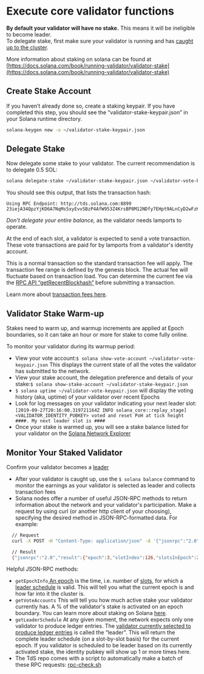 # Execute core validator functions

**By default your validator will have no stake.** This means it will be ineligible to become leader.  
To delegate stake, first make sure your validator is running and has [caught up to the cluster](monitoring-your-validator.md#validator-catch-up).

More information about staking on solana can be found at [https://docs.solana.com/book/running-validator/validator-stake](https://docs.solana.com/book/running-validator/validator-stake)

## Create Stake Account

If you haven’t already done so, create a staking keypair. If you have completed this step, you should see the “validator-stake-keypair.json” in your Solana runtime directory.

```bash
solana-keygen new -o ~/validator-stake-keypair.json
```

## Delegate Stake

Now delegate some stake to your validator. The current recommendation is to delegate 0.5 SOL:

```bash
solana delegate-stake ~/validator-stake-keypair.json ~/validator-vote-keypair.json 0.5
```

You should see this output, that lists the transaction hash:

```text
Using RPC Endpoint: http://tds.solana.com:8899
23iejA34QpzYjKD6A7NqMs5xyEvvSBzP4AfW953Z4KrsBP8M12NDfy7EHpt9ALnCyD2wFzK3L8HxZ4LZjJGgMEY2
```

_Don’t delegate your entire balance,_ as the validator needs lamports to operate.

At the end of each slot, a validator is expected to send a vote transaction. These vote transactions are paid for by lamports from a validator's identity account.

This is a normal transaction so the standard transaction fee will apply. The transaction fee range is defined by the genesis block. The actual fee will fluctuate based on transaction load. You can determine the current fee via the [RPC API “getRecentBlockhash”](https://solana-labs.github.io/book-edge/jsonrpc-api.html#getrecentblockhash) before submitting a transaction.

Learn more about [transaction fees here](https://docs.solana.com/book/implemented-proposals/transaction-fees).

## Validator Stake Warm-up

Stakes need to warm up, and warmup increments are applied at Epoch boundaries, so it can take an hour or more for stake to come fully online.

To monitor your validator during its warmup period:

* View your vote account:`$ solana show-vote-account ~/validator-vote-keypair.json` This displays the current state of all the votes the validator has submitted to the network.
* View your stake account, the delegation preference and details of your stake:`$ solana show-stake-account ~/validator-stake-keypair.json`
* `$ solana uptime ~/validator-vote-keypair.json` will display the voting history \(aka, uptime\) of your validator over recent Epochs
* Look for log messages on your validator indicating your next leader slot: `[2019-09-27T20:16:00.319721164Z INFO solana_core::replay_stage] <VALIDATOR_IDENTITY_PUBKEY> voted and reset PoH at tick height ####. My next leader slot is ####`
* Once your stake is warmed up, you will see a stake balance listed for your validator on the [Solana Network Explorer](http://explorer.solana.com/validators)

## Monitor Your Staked Validator

Confirm your validator becomes a [leader](https://solana-labs.github.io/book/terminology.html#leader)

* After your validator is caught up, use the `$ solana balance` command to monitor the earnings as your validator is selected as leader and collects transaction fees
* Solana nodes offer a number of useful JSON-RPC methods to return information about the network and your validator's participation. Make a request by using curl \(or another http client of your choosing\), specifying the desired method in JSON-RPC-formatted data. For example:  

```bash
  // Request
  curl -X POST -H "Content-Type: application/json" -d '{"jsonrpc":"2.0","id":1, "method":"getEpochInfo"}' http://localhost:8899

  // Result
  {"jsonrpc":"2.0","result":{"epoch":3,"slotIndex":126,"slotsInEpoch":256},"id":1}
```

Helpful JSON-RPC methods:

* `getEpochInfo`[ An epoch](https://solana-labs.github.io/book/terminology.html#epoch) is the time, i.e. number of [slots](https://solana-labs.github.io/book/terminology.html?highlight=epoch#slot), for which a [leader schedule](https://solana-labs.github.io/book/terminology.html?highlight=epoch#leader-schedule) is valid. This will tell you what the current epoch is and how far into it the cluster is.
* `getVoteAccounts` This will tell you how much active stake your validator currently has. A % of the validator's stake is activated on an epoch boundary. You can learn more about staking on Solana [here](https://solana-labs.github.io/book-edge/stake-delegation-and-rewards.html).
* `getLeaderSchedule` At any given moment, the network expects only one validator to produce ledger entries. The [validator currently selected to produce ledger entries](https://solana-labs.github.io/book/leader-rotation.html?highlight=leader#leader-rotation) is called the “leader”.  This will return the complete leader schedule \(on a slot-by-slot basis\) for the current epoch. If you validator is scheduled to be leader based on its currently activated stake, the identity pubkey will show up 1 or more times here. 
* The TdS repo comes with a script to automatically make a batch of these RPC requests: [rpc-check.sh](https://github.com/solana-labs/tour-de-sol/blob/master/rpc-check.sh)

